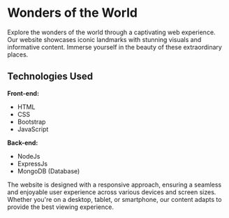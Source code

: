 # Wonders of the World

Explore the wonders of the world through a captivating web experience. Our website showcases iconic landmarks with stunning visuals and informative content. Immerse yourself in the beauty of these extraordinary places.

## Technologies Used

**Front-end:**
- HTML
- CSS
- Bootstrap
- JavaScript

**Back-end:**
- NodeJs
- ExpressJs
- MongoDB (Database)

The website is designed with a responsive approach, ensuring a seamless and enjoyable user experience across various devices and screen sizes. Whether you're on a desktop, tablet, or smartphone, our content adapts to provide the best viewing experience.

